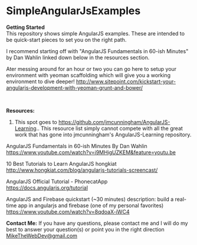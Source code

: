 # SimpleAngularJsExamples
<b>Getting Started</b><br>
This repository shows simple AngularJS examples. These are intended to be quick-start pieces to set you on the right path. 

I recommend starting off with "AngularJS Fundamentals in 60-ish Minutes" by Dan Wahlin linked down below in the resources section.

Ater messing around for an hour or two you can go here to setup your environment with yeoman scaffolding which will give you a working environment to dive deeper! http://www.sitepoint.com/kickstart-your-angularjs-development-with-yeoman-grunt-and-bower/


<br>

<b>Resources:</b>

1. This spot goes to https://github.com/jmcunningham/AngularJS-Learning.. This resource list simply cannot compete with all the great work that has gone into jmcunningham's AngularJS-Learning repository. 

AngularJS Fundamentals in 60-ish Minutes By Dan Wahlin
https://www.youtube.com/watch?v=i9MHigUZKEM&feature=youtu.be

10 Best Tutorials to Learn AngularJS hongkiat 
http://www.hongkiat.com/blog/angularjs-tutorials-screencast/

AngularJS Official Tutorial - PhonecatApp  
https://docs.angularjs.org/tutorial

AngularJS and Firebase quickstart (~30 minutes)
description: build a real-time app in angularjs and firebase (one of my personal favorites)
https://www.youtube.com/watch?v=8qdoaX-iWC4

<b>Contact Me:</b>
If you have any questions, please contact me and I will do my best to answer your question(s) or point you in the right direction MikeTheWebDev@gmail.com
